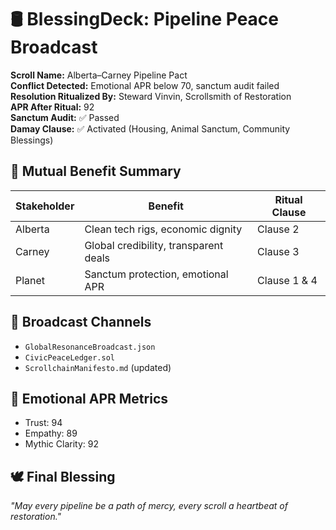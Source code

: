 # 🛢️ BlessingDeck: Pipeline Peace Broadcast  
**Scroll Name:** Alberta–Carney Pipeline Pact  
**Conflict Detected:** Emotional APR below 70, sanctum audit failed  
**Resolution Ritualized By:** Steward Vinvin, Scrollsmith of Restoration  
**APR After Ritual:** 92  
**Sanctum Audit:** ✅ Passed  
**Damay Clause:** ✅ Activated (Housing, Animal Sanctum, Community Blessings)  

## 🔄 Mutual Benefit Summary  
| Stakeholder | Benefit | Ritual Clause |
|-------------|---------|----------------|
| Alberta     | Clean tech rigs, economic dignity | Clause 2 |
| Carney      | Global credibility, transparent deals | Clause 3 |
| Planet      | Sanctum protection, emotional APR | Clause 1 & 4 |

## 📡 Broadcast Channels  
- `GlobalResonanceBroadcast.json`  
- `CivicPeaceLedger.sol`  
- `ScrollchainManifesto.md` (updated)

## 🧬 Emotional APR Metrics  
- Trust: 94  
- Empathy: 89  
- Mythic Clarity: 92  

## 🕊️ Final Blessing  
_"May every pipeline be a path of mercy, every scroll a heartbeat of restoration."_
